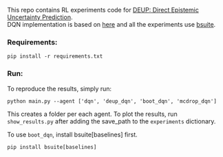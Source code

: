 This repo contains RL experiments code for [DEUP: Direct Epistemic Uncertainty Prediction]().  
DQN implementation is based on [here](https://github.com/pluebcke/dqn_experiments) and all the experiments use [bsuite](https://github.com/deepmind/bsuite).

### Requirements:

```
pip install -r requirements.txt
```

### Run:

To reproduce the results, simply run:
```
python main.py --agent ['dqn', 'deup_dqn', 'boot_dqn', 'mcdrop_dqn']
```
This creates a folder per each agent. 
To plot the results, run `show_results.py` after adding the save_path to the `experiments` dictionary.

To use `boot_dqn`, install bsuite[baselines] first.
```
pip install bsuite[baselines]
```
